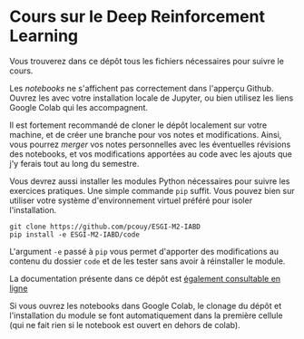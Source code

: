 # Cours sur le Deep Reinforcement Learning

Vous trouverez dans ce dépôt tous les fichiers nécessaires pour suivre le cours.

Les *notebooks* ne s'affichent pas correctement dans l'apperçu Github. Ouvrez les avec votre installation locale de Jupyter, ou bien utilisez les liens Google Colab qui les accompagnent.

Il est fortement recommandé de cloner le dépôt localement sur votre machine, et de créer une branche pour vos notes et modifications. Ainsi, vous pourrez *merger* vos notes personnelles avec les éventuelles révisions des notebooks, et vos modifications apportées au code avec les ajouts que j'y ferais tout au long du semestre.

Vous devrez aussi installer les modules Python nécessaires pour suivre les exercices pratiques. Une simple commande `pip` suffit. Vous pouvez bien sur utiliser votre système d'environnement virtuel préféré pour isoler l'installation.

```
git clone https://github.com/pcouy/ESGI-M2-IABD
pip install -e ESGI-M2-IABD/code
```

L'argument `-e` passé à `pip` vous permet d'apporter des modifications au contenu du dossier `code` et de les tester sans avoir à réinstaller le module.

La documentation présente dans ce dépôt est [également consultable en ligne](https://pcouy.github.io/ESGI-M2-IABD/)

Si vous ouvrez les notebooks dans Google Colab, le clonage du dépôt et l'installation du module se font automatiquement dans la première cellule (qui ne fait rien si le notebook est ouvert en dehors de colab).
